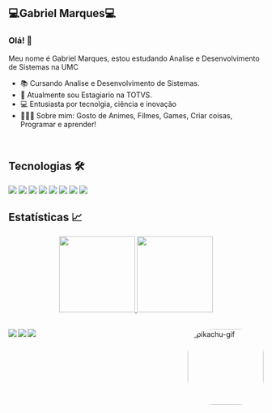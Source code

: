 ## 💻Gabriel Marques💻
### Olá! 👋
 Meu nome é Gabriel Marques, estou estudando Analise e Desenvolvimento de Sistemas na UMC
 - 📚 Cursando Analise e Desenvolvimento de Sistemas.
 - 🧐 Atualmente sou Estagiario na TOTVS.
 - 💻 Entusiasta por tecnolgia, ciência e inovação
 - 🙋🏼‍♂️ Sobre mim: Gosto de Animes, Filmes, Games, Criar coisas, Programar e aprender!



<br>

  ## Tecnologias 🛠
  <img src ="https://img.shields.io/badge/HTML5-E34F26?style=for-the-badge&logo=html5&logoColor=white"> <img src ="https://img.shields.io/badge/CSS3-1572B6?style=for-the-badge&logo=css3&logoColor=white"> <img src ="https://img.shields.io/badge/C%23-239120?style=for-the-badge&logo=c-sharp&logoColor=white"> <img src ="https://img.shields.io/badge/-JavaScript%20-orange?style=for-the-badge&logo=javascript&logoColor=white"> <img src ="https://img.shields.io/badge/Figma-F24E1E?style=for-the-badge&logo=figma&logoColor=white"> <img src ="https://img.shields.io/badge/Git-F05032?style=for-the-badge&logo=git&logoColor=white"> <img src="https://img.shields.io/badge/-React-blueviolet?style=for-the-badge&logo=React"> <img src ="https://img.shields.io/badge/-React__Native-blue?style=for-the-badge&logo=Expo">
 
</div>
  
  ## Estatísticas 📈
<div align="center">
  <a href="https://github.com/MarkesZks%22%3E">
  <img height="150em" src="https://github-readme-stats.vercel.app/api?username=MarkesZks&show_icons=true&theme=dracula&include_all_commits=true&count_private=true"/>
  <img height="150em" src="https://github-readme-stats.vercel.app/api/top-langs/?username=MarkesZks&layout=compact&langs_count=7&theme=dracula"/>
</div>

  
  ##
 
<div> 
  <a href = "mailto:gabrielmarques.messias1@gmail.com"><img align="left" src="https://img.shields.io/badge/-Gmail-%23333?style=for-the-badge&logo=gmail&logoColor=white" target="_blank"></a>
   
  <a href="https://www.linkedin.com/in/gabriel-marques-messias-824761206/" target="_blank"><img align="left" src="https://img.shields.io/badge/-LinkedIn-%230077B5?style=for-the-badge&logo=linkedin&logoColor=white" target="_blank"></a> 
    
   <a href="https://contate.me/Gabriel.Marques" target="_blank"><img align="left" src="https://img.shields.io/badge/WhatsApp-25D366?style=for-the-badge&logo=whatsapp&logoColor=white" target="_blank"></a> 
  <img align="right" alt="pikachu-gif" height="150" style="border-radius:50px;" src="https://cdn.discordapp.com/attachments/460955986581127199/958734296254930994/1604090_a14a5.gif">
</div>

